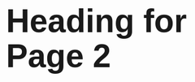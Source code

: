 <html>
<head>
<h1><span style='font-size:48.0pt;line-height:107%;font-family:"Arial",sans-serif'>Heading for Page 2</span></h1>
</head>

</html>
